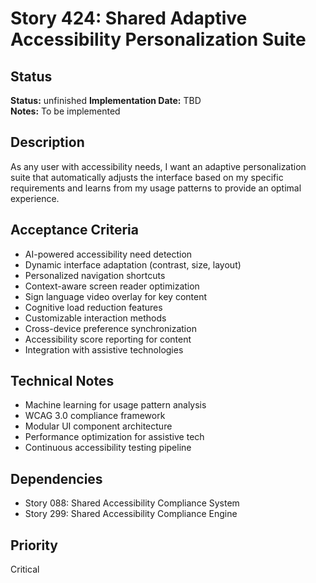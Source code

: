 # Story 424: Shared Adaptive Accessibility Personalization Suite

## Status
**Status:** unfinished
**Implementation Date:** TBD  
**Notes:** To be implemented

## Description
As any user with accessibility needs, I want an adaptive personalization suite that automatically adjusts the interface based on my specific requirements and learns from my usage patterns to provide an optimal experience.

## Acceptance Criteria
- AI-powered accessibility need detection
- Dynamic interface adaptation (contrast, size, layout)
- Personalized navigation shortcuts
- Context-aware screen reader optimization
- Sign language video overlay for key content
- Cognitive load reduction features
- Customizable interaction methods
- Cross-device preference synchronization
- Accessibility score reporting for content
- Integration with assistive technologies

## Technical Notes
- Machine learning for usage pattern analysis
- WCAG 3.0 compliance framework
- Modular UI component architecture
- Performance optimization for assistive tech
- Continuous accessibility testing pipeline

## Dependencies
- Story 088: Shared Accessibility Compliance System
- Story 299: Shared Accessibility Compliance Engine

## Priority
Critical
